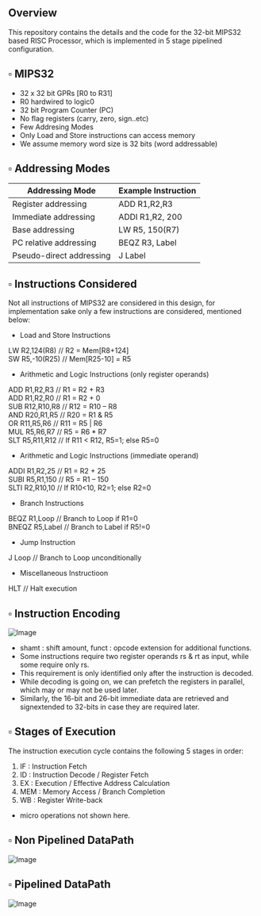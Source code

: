 ## Overview 
This repository contains the details and the code for the 32-bit MIPS32 based RISC Processor, which is implemented in 5 stage pipelined configuration.  

## ▫ MIPS32  
- 32 x 32 bit GPRs [R0 to R31]  
- R0 hardwired to logic0  
- 32 bit Program Counter (PC)  
- No flag registers (carry, zero, sign..etc)  
- Few Addresing Modes  
- Only Load and Store instructions can access memory  
- We assume memory word size is 32 bits (word addressable)
  
## ▫ Addressing Modes  
| Addressing Mode | Example Instruction |
| -------------- | -------------------------------------------------------------------------------------------------------------------------------------------------------------------- |
| Register addressing | ADD R1,R2,R3      |
| Immediate addressing | ADDI R1,R2, 200       |
| Base addressing      | LW R5, 150(R7)    |
| PC relative addressing  | BEQZ R3, Label   |
| Pseudo-direct addressing | J Label      |
## ▫ Instructions Considered  
Not all instructions of MIPS32 are considered in this design, for implementation sake only a few instructions are considered, mentioned below:  
- Load and Store Instructions  

LW R2,124(R8) // R2 = Mem[R8+124]  
SW R5,-10(R25) // Mem[R25-10] = R5  

- Arithmetic and Logic Instructions (only register operands)  

ADD R1,R2,R3 // R1 = R2 + R3  
ADD R1,R2,R0 // R1 = R2 + 0  
SUB R12,R10,R8 // R12 = R10 – R8  
AND R20,R1,R5 // R20 = R1 & R5  
OR R11,R5,R6 // R11 = R5 | R6  
MUL R5,R6,R7 // R5 = R6 * R7  
SLT R5,R11,R12 // If R11 < R12, R5=1; else R5=0 

- Arithmetic and Logic Instructions (immediate operand)  

ADDI R1,R2,25 // R1 = R2 + 25  
SUBI R5,R1,150 // R5 = R1 – 150  
SLTI R2,R10,10 // If R10<10, R2=1; else R2=0 

- Branch Instructions  

BEQZ R1,Loop // Branch to Loop if R1=0  
BNEQZ R5,Label // Branch to Label if R5!=0  

- Jump Instruction  

J Loop // Branch to Loop unconditionally  

- Miscellaneous Instructioon  

HLT // Halt execution

## ▫ Instruction Encoding  
![Image](https://github.com/user-attachments/assets/81169b27-4b26-46b7-a27f-cea0f6fec39d)
- shamt : shift amount, funct : opcode extension for additional functions.
- Some instructions require two register operands rs & rt as input, while some require only rs. 
- This requirement is only identified only after the instruction is decoded. 
- While decoding is going on, we can prefetch the registers in parallel, which may or may not be used later. 
- Similarly, the 16-bit and 26-bit immediate data are retrieved and signextended to 32-bits in case they are required later.  
## ▫ Stages of Execution  
The instruction execution cycle contains the following 5 stages in order:  
1. IF : Instruction Fetch  
2. ID : Instruction Decode / Register Fetch  
3. EX : Execution / Effective Address Calculation  
4. MEM : Memory Access / Branch Completion  
5. WB : Register Write-back  
- micro operations not shown here.
## ▫ Non Pipelined DataPath  
![Image](https://github.com/user-attachments/assets/a74391d5-8507-4545-81d9-5648c233551a)
## ▫ Pipelined DataPath  
![Image](https://github.com/user-attachments/assets/a596699a-bc40-4eb9-a33f-a7afda301f71=250x250)
